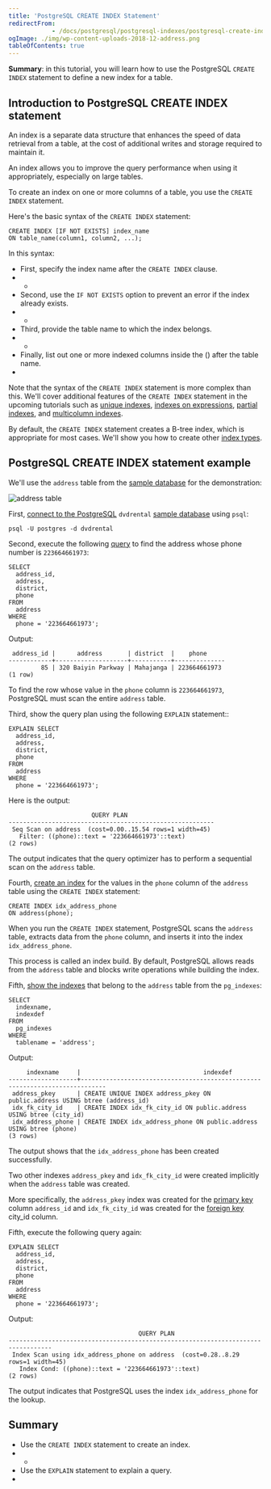 ```yaml
---
title: 'PostgreSQL CREATE INDEX Statement'
redirectFrom: 
            - /docs/postgresql/postgresql-indexes/postgresql-create-index/
ogImage: ./img/wp-content-uploads-2018-12-address.png
tableOfContents: true
---
```


**Summary**: in this tutorial, you will learn how to use the PostgreSQL `CREATE INDEX` statement to define a new index for a table.



## Introduction to PostgreSQL CREATE INDEX statement



An index is a separate data structure that enhances the speed of data retrieval from a table, at the cost of additional writes and storage required to maintain it.



An index allows you to improve the query performance when using it appropriately, especially on large tables.



To create an index on one or more columns of a table, you use the `CREATE INDEX` statement.



Here's the basic syntax of the `CREATE INDEX` statement:



```
CREATE INDEX [IF NOT EXISTS] index_name
ON table_name(column1, column2, ...);
```



In this syntax:



- First, specify the index name after the `CREATE INDEX` clause.
- -
- Second, use the `IF NOT EXISTS` option to prevent an error if the index already exists.
- -
- Third, provide the table name to which the index belongs.
- -
- Finally, list out one or more indexed columns inside the () after the table name.
- 


Note that the syntax of the `CREATE INDEX` statement is more complex than this. We'll cover additional features of the `CREATE INDEX` statement in the upcoming tutorials such as [unique indexes](https://www.postgresqltutorial.com/postgresql-indexes/postgresql-unique-index/), [indexes on expressions](https://www.postgresqltutorial.com/postgresql-indexes/postgresql-index-on-expression/), [partial indexes](https://www.postgresqltutorial.com/postgresql-indexes/postgresql-partial-index/), and [multicolumn indexes](https://www.postgresqltutorial.com/postgresql-indexes/postgresql-multicolumn-indexes/).



By default, the `CREATE INDEX` statement creates a B-tree index, which is appropriate for most cases. We'll show you how to create other [index types](https://www.postgresqltutorial.com/postgresql-indexes/postgresql-index-types/).



## PostgreSQL CREATE INDEX statement example



We'll use the `address` table from the [sample database](https://www.postgresqltutorial.com/postgresql-getting-started/postgresql-sample-database/) for the demonstration:



![address table](./img/wp-content-uploads-2018-12-address.png)



First, [connect to the PostgreSQL](https://www.postgresqltutorial.com/postgresql-getting-started/connect-to-postgresql-database/) `dvdrental` [sample database](https://www.postgresqltutorial.com/postgresql-getting-started/postgresql-sample-database/) using `psql`:



```
psql -U postgres -d dvdrental
```



Second, execute the following [query](/docs/postgresql/postgresql-select) to find the address whose phone number is `223664661973`:



```
SELECT
  address_id,
  address,
  district,
  phone
FROM
  address
WHERE
  phone = '223664661973';
```



Output:



```
 address_id |      address       | district  |    phone
------------+--------------------+-----------+--------------
         85 | 320 Baiyin Parkway | Mahajanga | 223664661973
(1 row)
```



To find the row whose value in the `phone` column is `223664661973`, PostgreSQL must scan the entire `address` table.



Third, show the query plan using the following `EXPLAIN` statement::



```
EXPLAIN SELECT
  address_id,
  address,
  district,
  phone
FROM
  address
WHERE
  phone = '223664661973';
```



Here is the output:



```
                       QUERY PLAN
---------------------------------------------------------
 Seq Scan on address  (cost=0.00..15.54 rows=1 width=45)
   Filter: ((phone)::text = '223664661973'::text)
(2 rows)
```



The output indicates that the query optimizer has to perform a sequential scan on the `address` table.



Fourth, [create an index](https://www.postgresqltutorial.com/postgresql-indexes/postgresql-create-index/) for the values in the `phone` column of the `address` table using the `CREATE INDEX` statement:



```
CREATE INDEX idx_address_phone
ON address(phone);
```



When you run the `CREATE INDEX` statement, PostgreSQL scans the `address` table, extracts data from the `phone` column, and inserts it into the index `idx_address_phone`.



This process is called an index build. By default, PostgreSQL allows reads from the `address` table and blocks write operations while building the index.



Fifth, [show the indexes](https://www.postgresqltutorial.com/postgresql-indexes/postgresql-list-indexes/) that belong to the `address` table from the `pg_indexes`:



```
SELECT
  indexname,
  indexdef
FROM
  pg_indexes
WHERE
  tablename = 'address';
```



Output:



```
     indexname     |                                  indexdef
-------------------+-----------------------------------------------------------------------------
 address_pkey      | CREATE UNIQUE INDEX address_pkey ON public.address USING btree (address_id)
 idx_fk_city_id    | CREATE INDEX idx_fk_city_id ON public.address USING btree (city_id)
 idx_address_phone | CREATE INDEX idx_address_phone ON public.address USING btree (phone)
(3 rows)
```



The output shows that the `idx_address_phone` has been created successfully.



Two other indexes `address_pkey` and `idx_fk_city_id` were created implicitly when the `address` table was created.



More specifically, the `address_pkey` index was created for the [primary key](/docs/postgresql/postgresql-primary-key/) column `address_id` and `idx_fk_city_id` was created for the [foreign key](https://www.postgresqltutorial.com/postgresql-tutorial/postgresql-foreign-key) city_id column.



Fifth, execute the following query again:



```
EXPLAIN SELECT
  address_id,
  address,
  district,
  phone
FROM
  address
WHERE
  phone = '223664661973';
```



Output:



```
                                    QUERY PLAN
----------------------------------------------------------------------------------
 Index Scan using idx_address_phone on address  (cost=0.28..8.29 rows=1 width=45)
   Index Cond: ((phone)::text = '223664661973'::text)
(2 rows)
```



The output indicates that PostgreSQL uses the index `idx_address_phone` for the lookup.



## Summary



- Use the `CREATE INDEX` statement to create an index.
- -
- Use the `EXPLAIN` statement to explain a query.
- 
